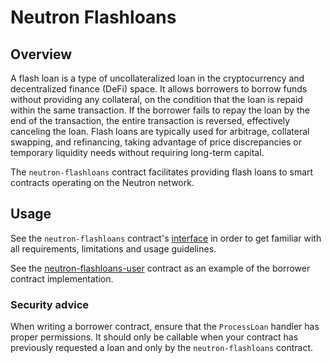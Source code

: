 # Neutron Flashloans

## Overview

A flash loan is a type of uncollateralized loan in the cryptocurrency and decentralized finance (DeFi) space. It allows
borrowers to borrow funds without providing any collateral, on the condition that the loan is repaid within the same
transaction. If the borrower fails to repay the loan by the end of the transaction, the entire transaction is
reversed, effectively canceling the loan. Flash loans are typically used for arbitrage, collateral swapping, and
refinancing, taking advantage of price discrepancies or temporary liquidity needs without requiring long-term capital.

The `neutron-flashloans` contract facilitates providing flash loans to smart contracts operating on the Neutron network.

## Usage

See the `neutron-flashloans` contract's [interface](https://github.com/neutron-org/neutron-dao/blob/main/contracts/dao/neutron-flashloans/src/msg.rs) in order to get familiar with all requirements, limitations and usage guidelines.

See the [neutron-flashloans-user](https://github.com/neutron-org/neutron-dev-contracts/blob/main/contracts/neutron-flashloans-user) contract as an example of the borrower contract implementation.

### Security advice

When writing a borrower contract, ensure that the `ProcessLoan` handler has proper permissions. It should only be
callable when your contract has previously requested a loan and only by the `neutron-flashloans` contract.
